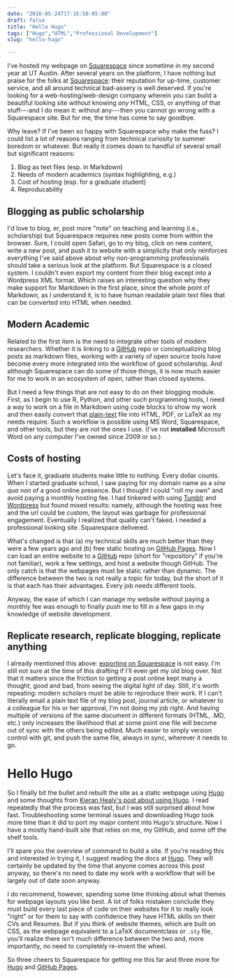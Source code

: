 ```yaml
---
date: "2016-05-24T17:16:58-05:00"
draft: false
title: "Hello Hugo"
tags: ["Hugo","HTML","Professional Development"]
slug: "hello-hugo"

---
```


I've hosted my webpage on [Squarespace][] since sometime in my second
year at UT Austin. After several years on the platform, I have nothing
but praise for the folks at [Squarespace][]: their reputation for
up-time, customer service, and all around technical bad-assery is well
deserved. If you're looking for a web-hosting/web-design company
wherein you can build a beautiful looking site *without* knowing *any*
HTML, CSS, or anything of that stuff---and I do mean it: without
any---then you cannot go wrong with a Squarespace site. But for me,
the time has come to say goodbye. 

<!--more-->

Why leave? If I've been so happy with Squarespace why make the fuss? I
could list a lot of reasons ranging from technical curiosity to summer
boredom or whatever. But really it comes down to handful of several
small but significant reasons: 

1. Blog as text files (esp. in Markdown)
3. Needs of modern academics (syntax highlighting, e.g.)
2. Cost of hosting (esp. for a graduate student)
4. Reproducability

## Blogging as public scholarship

I'd love to blog, er, post more "note" on teaching and learning (i.e.,
scholarship) but Squarespace requires new posts come from within the
browser. Sure, I could open Safari, go to my blog, click on new
content, write a new post, and push it to website with a simplicity
that only reinforces everything I've said above about why
non-programming professionals should take a serious look at the
platform. But Squarespace is a closed system. I couldn't even export
my content from their blog except into a Wordpress XML format. Which
raises an interesting question why they make support for Markdown in
the first place, since the whole point of Markdown, as I understand
it, is to have human readable plain text files that can be converted
into HTML when needed.

## Modern Academic 

Related to the first item is the need to integrate other tools of
modern researchers. Whether it is linking to a [GitHub][] repo or
conceptualizing blog posts as markdown files, working with a variety
of open source tools have become every more integrated into the
workflow of good scholarship. And although Squarespace can do some of
those things, it is now much easier for me to work in an ecosystem of
open, rather than closed systems. 

But I need a few things that are not easy to do on their blogging
module. First, as I begin to use R, Python, and other such programming
tools, I need a way to work on a file in Markdown using code blocks to
show my work and then easily convert that [plain-text][] file into
HTML, PDF, or LaTeX as my needs require. Such a workflow is possible
using MS Word, Squarespace, and other tools, but they are not the ones
I use. (I've not **installed** Microsoft Word on any computer I've
owned since 2009 or so.) 

## Costs of hosting 

Let's face it, graduate students make little to nothing. Every dollar
counts. When I started graduate school, I saw paying for my domain
name as a *sine qua non* of a good online presence. But I thought I
could "roll my own" and avoid paying a monthly hosting fee. I had
tinkered with using [Tumblr][] and [Wordpress][] but found mixed
results: namely, although the hosting was free and the url could be
custom, the layout was garbage for professional engagement. Eventually
I realized that quality can't faked. I needed a professional looking
site. Squarespace delivered. 

What's changed is that (a) my technical skills are much better than
they were a few years ago and (b) free static hosting on
[GitHub Pages][]. Now I can load an entire website to a [GitHub][] repo
(short for "repository" if you're not familiar), work a few settings,
and host a website though GitHub. The only catch is that the webpages
must be static rather than dynamic. The difference between the two is
not really a topic for today, but the short of it is that each has
their advantages. Every job needs different tools. 

Anyway, the ease of which I can manage my website without paying a
monthly fee was enough to finally push me to fill in a few gaps in my
knowledge of website development. 

## Replicate research, replicate blogging, replicate anything

I already mentioned this above:
[exporting on Squarespace](https://support.squarespace.com/hc/en-us/articles/205814028-Importing-and-exporting-content)
is not easy. I'm still not sure at the time of this drafting if I'll
even get my old blog over. Not that it matters since the friction to
getting a post online kept many a thought, good and bad, from seeing
the digital light of day. Still, it's worth repeating: modern scholars
must be able to reproduce their work. If I can't literally email a
plain text file of my blog post, journal article, or whatever to a
colleague for his or her approval, I'm not doing my job right. And
having multiple of versions of the same document in different formats
(HTML, .MD, etc.) only increases the likelihood that at some point one
file will become out of sync with the others being edited. Much easier
to simply version control with git, and push the same file, always in
sync, wherever it needs to go.


# Hello Hugo

So I finally bit the bullet and rebuilt the site as a static webpage
using [Hugo][] and some thoughts from
[Kieran Healy's post about using Hugo](https://kieranhealy.org/blog/archives/2014/02/24/powered-by-hugo/).
I read repeatedly that the process was fast, but I was still surprised
about how fast. Troubleshooting some terminal issues and downloading
Hugo took more time than it did to port my major content into Hugo's
structure. Now I have a mostly hand-built site that relies on me, my
GitHub, and some off the shelf tools. 

I'll spare you the overview of command to build a site. If you're
reading this and interested in trying it, I suggest reading the docs
at [Hugo][]. They will certainly be updated by the time that anyone
comes across this post anyway, so there's no need to date my work with
a workflow that will be largely out of date soon anyway. 

I do recommend, however, spending some time thinking about what themes
for webpage layouts you like best. A lot of folks mistaken conclude
they must build every last piece of code on their websites for it to
really look "right" or for them to say with confidence they have HTML
skills on their CVs and Resumes. But if you think of website themes, which are
built on CSS, as the webpage equivalent to a LaTeX documentclass or
`.sty` file, you'll realize there isn't much difference between the
two and, more importantly, no need to completely re-invent the wheel. 

 
So three cheers to Squarespace for getting me this far and three more
for [Hugo][] and [GitHub Pages][]. 

[Squarespace]: https://www.squarespace.com
[Wordpress]: https://wordpress.com/
[Tumblr]: https://www.tumblr.com/
[plain-text]: http://plain-text.co/
[GitHub]: https://github.com 
[GitHub Pages]: https://pages.github.com/
[Hugo]: gohugo.io
